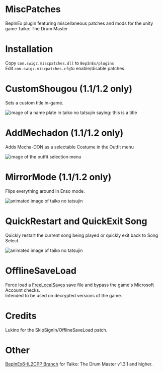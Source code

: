 # MiscPatches
BepInEx plugin featuring miscellaneous patches and mods for the unity game Taiko: The Drum Master

# Installation
Copy `com.swigz.miscpatches.dll` to `BepInEx/plugins`  
Edit `com.swigz.miscpatches.cfg`to enable/disable patches.

# CustomShougou (1.1/1.2 only)  
Sets a custom title in-game.  

![image of a name plate in taiko no tatsujin saying: this is a title](https://i.imgur.com/r1mua9U.png)

# AddMechadon (1.1/1.2 only)  
Adds Mecha-DON as a selectable Costume in the Outfit menu

![image of the outfit selection menu](https://i.imgur.com/GIiFnTQ.png)

# MirrorMode (1.1/1.2 only)    
Flips everything around in Enso mode.

![animated image of taiko no tatsujin](https://i.giphy.com/media/6yGtTXtq9MVX97lFZx/giphy.webp)



# QuickRestart and QuickExit Song
Quickly restart the current song being played or quickly exit back to Song Select.

![animated image of taiko no tatsujin](https://i.giphy.com/media/CGKQn5d5bm184P3SfY/giphy.webp)

# OfflineSaveLoad
Force load a [FreeLocalSaves](https://github.com/Sanae6/FreeLocalSaves/releases/latest) save file and bypass the game's Microsoft Account checks.  
Intended to be used on decrypted versions of the game.

# Credits 
Lukino for the SkipSignIn/OfflineSaveLoad patch.

# Other
 [BepInEx6-IL2CPP Branch](https://github.com/swigz27/MiscPatches/tree/BepInEx6-IL2CPP) for Taiko: The Drum Master v1.3.1 and higher.
